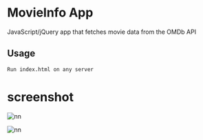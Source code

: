 # MovieInfo App

JavaScript/jQuery app that fetches movie data from the OMDb API

## Usage

```bash
Run index.html on any server
```

# screenshot

![nn](https://user-images.githubusercontent.com/12325386/27965395-3c861338-636e-11e7-90c0-a9417d5868f9.JPG)

![nn](https://user-images.githubusercontent.com/12325386/27965472-7744f91c-636e-11e7-99ce-6adb54051b25.JPG)
